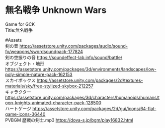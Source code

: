 # 無名戦争 Unknown Wars
Game for GCK  
Title:無名戦争  

#Assets  
剣の音 https://assetstore.unity.com/packages/audio/sound-fx/weapons/swordsoundpack-177824  
剣の空振りの音 https://soundeffect-lab.info/sound/battle/  
オブジェクト・地形 https://assetstore.unity.com/packages/3d/environments/landscapes/low-poly-simple-nature-pack-162153  
スカイボックス https://assetstore.unity.com/packages/2d/textures-materials/sky/free-stylized-skybox-212257  
キャラクター https://assetstore.unity.com/packages/3d/characters/humanoids/humans/toon-knights-animated-character-pack-128500  
ハートゲージ https://assetstore.unity.com/packages/2d/gui/icons/64-flat-game-icons-36440  
PVBGM 歴戦の剣士.mp3 https://dova-s.jp/bgm/play16832.html  
